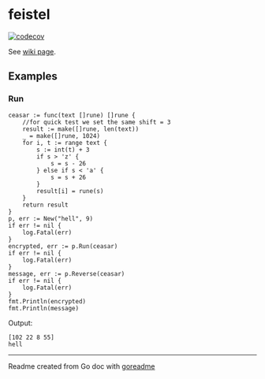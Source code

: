 # feistel

[![codecov](https://codecov.io/gh/rogercoll/feistelnetwork/branch/master/graph/badge.svg)](https://codecov.io/gh/rogercoll/feistelnetwork)

See [wiki page](https://en.wikipedia.org/wiki/Feistel_cipher).

## Examples

### Run

```golang
ceasar := func(text []rune) []rune {
    //for quick test we set the same shift = 3
    result := make([]rune, len(text))
    _ = make([]rune, 1024)
    for i, t := range text {
        s := int(t) + 3
        if s > 'z' {
            s = s - 26
        } else if s < 'a' {
            s = s + 26
        }
        result[i] = rune(s)
    }
    return result
}
p, err := New("hell", 9)
if err != nil {
    log.Fatal(err)
}
encrypted, err := p.Run(ceasar)
if err != nil {
    log.Fatal(err)
}
message, err := p.Reverse(ceasar)
if err != nil {
    log.Fatal(err)
}
fmt.Println(encrypted)
fmt.Println(message)
```

 Output:

```
[102 22 8 55]
hell
```

---
Readme created from Go doc with [goreadme](https://github.com/posener/goreadme)

